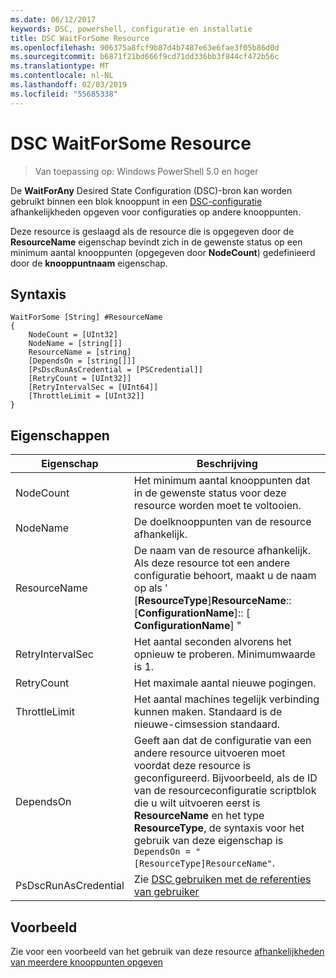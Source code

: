 ```yaml
---
ms.date: 06/12/2017
keywords: DSC, powershell, configuratie en installatie
title: DSC WaitForSome Resource
ms.openlocfilehash: 906375a8fcf9b87d4b7487e63e6fae3f05b86d0d
ms.sourcegitcommit: b6871f21bd666f9cd71dd336bb3f844cf472b56c
ms.translationtype: MT
ms.contentlocale: nl-NL
ms.lasthandoff: 02/03/2019
ms.locfileid: "55685338"
---
```

# <a name="dsc-waitforsome-resource"></a>DSC WaitForSome Resource

> Van toepassing op: Windows PowerShell 5.0 en hoger

De **WaitForAny** Desired State Configuration (DSC)-bron kan worden gebruikt binnen een blok knooppunt in een [DSC-configuratie](../../../configurations/configurations.md) afhankelijkheden opgeven voor configuraties op andere knooppunten.

Deze resource is geslaagd als de resource die is opgegeven door de **ResourceName** eigenschap bevindt zich in de gewenste status op een minimum aantal knooppunten (opgegeven door **NodeCount**) gedefinieerd door de **knooppuntnaam**  eigenschap.


## <a name="syntax"></a>Syntaxis

```
WaitForSome [String] #ResourceName
{
    NodeCount = [UInt32]
    NodeName = [string[]]
    ResourceName = [string]
    [DependsOn = [string[]]]
    [PsDscRunAsCredential = [PSCredential]]
    [RetryCount = [UInt32]]
    [RetryIntervalSec = [UInt64]]
    [ThrottleLimit = [UInt32]]
}
```

## <a name="properties"></a>Eigenschappen

|  Eigenschap  |  Beschrijving   |
|---|---|
| NodeCount| Het minimum aantal knooppunten dat in de gewenste status voor deze resource worden moet te voltooien.|
| NodeName| De doelknooppunten van de resource afhankelijk.|
| ResourceName| De naam van de resource afhankelijk. Als deze resource tot een andere configuratie behoort, maakt u de naam op als ' [__ResourceType__]__ResourceName__:: [__ConfigurationName__]:: [ __ConfigurationName__] "|
| RetryIntervalSec| Het aantal seconden alvorens het opnieuw te proberen. Minimumwaarde is 1.|
| RetryCount| Het maximale aantal nieuwe pogingen.|
| ThrottleLimit| Het aantal machines tegelijk verbinding kunnen maken. Standaard is de nieuwe-cimsession standaard.|
| DependsOn | Geeft aan dat de configuratie van een andere resource uitvoeren moet voordat deze resource is geconfigureerd. Bijvoorbeeld, als de ID van de resourceconfiguratie scriptblok die u wilt uitvoeren eerst is __ResourceName__ en het type __ResourceType__, de syntaxis voor het gebruik van deze eigenschap is `DependsOn = "[ResourceType]ResourceName"`.|
| PsDscRunAsCredential | Zie [DSC gebruiken met de referenties van gebruiker](https://docs.microsoft.com/powershell/dsc/runasuser) |

## <a name="example"></a>Voorbeeld

Zie voor een voorbeeld van het gebruik van deze resource [afhankelijkheden van meerdere knooppunten opgeven](../../../configurations/crossNodeDependencies.md)
